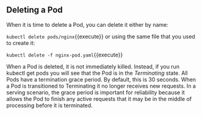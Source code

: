 ## Deleting a Pod
When it is time to delete a Pod, you can delete it either by name:

`kubectl delete pods/nginx`{{execute}}
or using the same file that you used to create it:

`kubectl delete -f nginx-pod.yaml`{{execute}}

When a Pod is deleted, it is not immediately killed. Instead, if you run kubectl get pods you will see that the Pod is in the *Terminating* state. All Pods have a termination grace period. By default, this is 30 seconds. When a Pod is transitioned to Terminating it no longer receives new requests. In a serving scenario, the grace period is important for reliability because it allows the Pod to finish any active requests that it may be in the middle of processing before it is terminated.